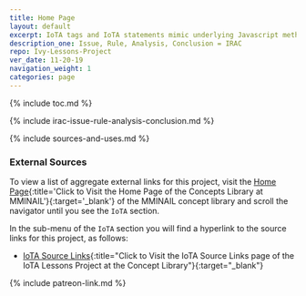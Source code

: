 ```yaml
---
title: Home Page
layout: default
excerpt: IoTA tags and IoTA statements mimic underlying Javascript methods ...
description_one: Issue, Rule, Analysis, Conclusion = IRAC
repo: Ivy-Lessons-Project
ver_date: 11-20-19
navigation_weight: 1
categories: page
---
```

{% include toc.md %}

{% include irac-issue-rule-analysis-conclusion.md %}

{% include sources-and-uses.md %}

### External Sources

To view a list of aggregate external links for this project, visit the [Home Page](https://mminail.github.io/){:title='Click to Visit the Home Page of the Concepts Library at MMINAIL'}{:target='_blank'} of the MMINAIL concept library and scroll the navigator until you see the `IoTA` section.

In the sub-menu of the `IoTA` section you will find a hyperlink to the source links for this project, as follows:

- [IoTA Source Links](https://mminail.github.io/IoTA/IoTA-Source-Links.htm){:title="Click to Visit the IoTA Source Links page of the IoTA Lessons Project at the Concept Library"}{:target="_blank"}

{% include patreon-link.md %}

